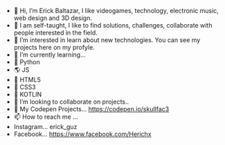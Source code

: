 - 👋 Hi, I’m Erick Baltazar, I like videogames, technology, electronic music, web design and 3D design. 
- :facepunch: I am self-taught, I like to find solutions, challenges, collaborate with people interested in the field.
- 👀 I’m interested in learn about new technologies. You can see my projects here on my profyle.
- 🌱 I’m currently learning...
- :snake: Python 
- :earth_americas: JS
- :bookmark_tabs: HTML5
- :art: CSS3
- :iphone: KOTLIN
- 💞️ I’m looking to collaborate on projects..
- :art:  My Codepen Projects... https://codepen.io/skullfac3
- 📫 How to reach me ...
- Instagram... erick_guz
- Facebook... https://www.facebook.com/Herichx

<!---
Skullfac3/Skullfac3 is a ✨ special ✨ repository because its `README.md` (this file) appears on your GitHub profile.
You can click the Preview link to take a look at your changes.
--->
